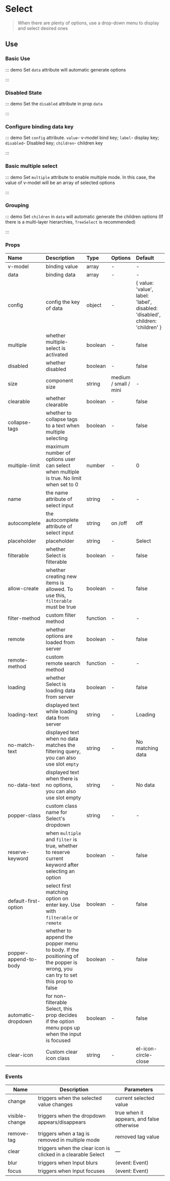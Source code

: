 # Select

> When there are plenty of options, use a drop-down menu to display and select desired ones

## Use

### Basic Use

::: demo Set `data` attribute will automatic generate options

<template>
  <pro-select
    v-model="select"
    :data="data"
  />
</template>

<script>
import { ref } from 'vue'

export default {
  setup() {
    const select = ref('')
    const data = ref([
      { value: 'Go', label: 'go' },
      { value: 'JavaScript', label: 'javascript' },
      { value: 'Python', label: 'python' },
      { value: 'Dart', label: 'dart' },
      { value: 'V', label: 'v' },
    ])

    return {
      select,
      data,
    }
  }
}
</script>

:::

### Disabled State

::: demo Set the `disabled` attribute in prop `data`

<template>
  <pro-select
    v-model="select1"
    :data="list"
  />
</template>

<script>
import { ref } from 'vue'

export default {
  setup() {
    const select1 = ref('')
    const list = ref([
      { value: 'Go', label: 'go', disabled: true },
      { value: 'JavaScript', label: 'javascript' },
      { value: 'Python', label: 'python' },
      { value: 'Dart', label: 'dart' },
      { value: 'V', label: 'v' },
    ])

    return {
      select1,
      list,
    }
  }
}
</script>

:::

### Configure binding data key

::: demo Set `config` attribute. `value`- v-model bind key; `label`- display key; `disabled`- Disabled key; `children`- children key

<template>
  <pro-select
    v-model="select2"
    :data="data"
    :config="config"
  />
</template>

<script>
import { ref } from 'vue'

export default {
  setup() {
    const select2 = ref('')
    const config = ref({ value: 'label', label: 'value' })
    const data = ref([
      { value: 'Go', label: 'go' },
      { value: 'JavaScript', label: 'javascript' },
      { value: 'Python', label: 'python' },
      { value: 'Dart', label: 'dart' },
      { value: 'V', label: 'v' },
    ])

    return {
      select2,
      config,
      data,
    }
  }
}
</script>

:::

### Basic multiple select

::: demo Set `multiple` attribute to enable multiple mode. In this case, the value of v-model will be an array of selected options

<template>
  <pro-select
    v-model="select3"
    :data="data"
    multiple
  />
</template>

<script>
import { ref } from 'vue'

export default {
  setup() {
    const select3 = ref([])
    const data = ref([
      { value: 'Go', label: 'go' },
      { value: 'JavaScript', label: 'javascript' },
      { value: 'Python', label: 'python' },
      { value: 'Dart', label: 'dart' },
      { value: 'V', label: 'v' },
    ])

    return {
      select3,
      data,
    }
  }
}
</script>

:::

### Grouping

::: demo Set `children` in `data` will automatic generate the children options (If there is a multi-layer hierarchies, `TreeSelect` is recommended)

<template>
  <pro-select
    v-model="select4"
    :data="data1"
  />
</template>

<script>
import { ref } from 'vue'

export default {
  setup() {
    const select4 = ref('')
    const data1 = ref([{
      label: 'Popular cities',
      children: [{
        value: 'Shanghai',
        label: 'Shanghai'
      }, {
        value: 'Beijing',
        label: 'Beijing'
      }]
    }, {
      label: 'City name',
      children: [{
        value: 'Chengdu',
        label: 'Chengdu'
      }, {
        value: 'Shenzhen',
        label: 'Shenzhen'
      }, {
        value: 'Guangzhou',
        label: 'Guangzhou'
      }, {
        value: 'Dalian',
        label: 'Dalian'
      }]
    }])

    return {
      select4,
      data1,
    }
  }
}
</script>

:::

### Props

| Name                  | Description                                                                                                                 | Type     | Options               | Default                                                                        |
| :-------------------- | :-------------------------------------------------------------------------------------------------------------------------- | :------- | :-------------------- | :----------------------------------------------------------------------------- |
| v-model               | binding value                                                                                                               | array    | -                     | -                                                                              |
| data                  | binding data                                                                                                                | array    | -                     | -                                                                              |
| config                | config the key of data                                                                                                      | object   | -                     | { value: 'value', label: 'label', disabled: 'disabled', children: 'children' } |
| multiple              | whether multiple-select is activated                                                                                        | boolean  | -                     | false                                                                          |
| disabled              | whether disabled                                                                                                            | boolean  | -                     | false                                                                          |
| size                  | component size                                                                                                              | string   | medium / small / mini | -                                                                              |
| clearable             | whether clearable                                                                                                           | boolean  | -                     | false                                                                          |
| collapse-tags         | whether to collapse tags to a text when multiple selecting                                                                  | boolean  | -                     | false                                                                          |
| multiple-limit        | maximum number of options user can select when multiple is true. No limit when set to 0                                     | number   | -                     | 0                                                                              |
| name                  | the name attribute of select input                                                                                          | string   | -                     | -                                                                              |
| autocomplete          | the autocomplete attribute of select input                                                                                  | string   | on /off               | off                                                                            |
| placeholder           | placeholder                                                                                                                 | string   | -                     | Select                                                                         |
| filterable            | whether Select is filterable                                                                                                | boolean  | -                     | false                                                                          |
| allow-create          | whether creating new items is allowed. To use this, `filterable` must be true                                               | boolean  | -                     | false                                                                          |
| filter-method         | custom filter method                                                                                                        | function | -                     | -                                                                              |
| remote                | whether options are loaded from server                                                                                      | boolean  | -                     | false                                                                          |
| remote-method         | custom remote search method                                                                                                 | function | -                     | -                                                                              |
| loading               | whether Select is loading data from server                                                                                  | boolean  | -                     | false                                                                          |
| loading-text          | displayed text while loading data from server                                                                               | string   | -                     | Loading                                                                        |
| no-match-text         | displayed text when no data matches the filtering query, you can also use slot `empty`                                      | string   | -                     | No matching data                                                               |
| no-data-text          | displayed text when there is no options, you can also use slot empty                                                        | string   | -                     | No data                                                                        |
| popper-class          | custom class name for Select's dropdown                                                                                     | string   | -                     | -                                                                              |
| reserve-keyword       | when `multiple` and `filter` is true, whether to reserve current keyword after selecting an option                          | boolean  | -                     | false                                                                          |
| default-first-option  | select first matching option on enter key. Use with `filterable` or `remote`                                                | boolean  | -                     | false                                                                          |
| popper-append-to-body | whether to append the popper menu to body. If the positioning of the popper is wrong, you can try to set this prop to false | boolean  | -                     | false                                                                          |
| automatic-dropdown    | for non-filterable Select, this prop decides if the option menu pops up when the input is focused                           | boolean  | -                     | false                                                                          |
| clear-icon            | Custom clear icon class                                                                                                     | string   | -                     | el-icon-circle-close                                                           |

### Events

| Name           | Description                                                   | Parameters                                |
| -------------- | ------------------------------------------------------------- | ----------------------------------------- |
| change         | triggers when the selected value changes                      | current selected value                    |
| visible-change | triggers when the dropdown appears/disappears                 | true when it appears, and false otherwise |
| remove-tag     | triggers when a tag is removed in multiple mode               | removed tag value                         |
| clear          | triggers when the clear icon is clicked in a clearable Select | —                                         |
| blur           | triggers when Input blurs                                     | (event: Event)                            |
| focus          | triggers when Input focuses                                   | (event: Event)                            |
